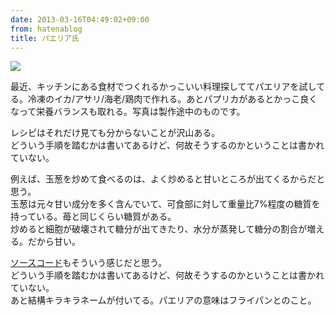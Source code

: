 ```yaml
---
date: 2013-03-16T04:49:02+09:00
from: hatenablog
title: パエリア氏
---
```


<p><img src="http://dl.dropbox.com/u/5978869/image/20130316_040315.png" /></p><p>最近、キッチンにある食材でつくれるかっこいい料理探しててパエリアを試してる。冷凍のイカ/アサリ/海老/鶏肉で作れる。あとパプリカがあるとかっこ良くなって栄養バランスも取れる。写真は製作途中のものです。</p><p>レシピはそれだけ見ても分からないことが沢山ある。<br />
どういう手順を踏むかは書いてあるけど、何故そうするのかということは書かれていない。</p><p>例えば、玉葱を炒めて食べるのは、よく炒めると甘いところが出てくるからだと思う。<br />
玉葱は元々甘い成分を多く含んでいて、可食部に対して重量比7%程度の糖質を持っている。苺と同じくらい糖質がある。<br />
炒めると細胞が破壊されて糖分が出てきたり、水分が蒸発して糖分の割合が増える。だから甘い。</p><p><a class="keyword" href="http://d.hatena.ne.jp/keyword/%A5%BD%A1%BC%A5%B9%A5%B3%A1%BC%A5%C9">ソースコード</a>もそういう感じだと思う。<br />
どういう手順を踏むかは書いてあるけど、何故そうするのかということは書かれていない。<br />
あと結構キラキラネームが付いてる。パエリアの意味はフライパンとのこと。</p>

